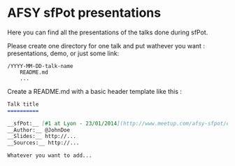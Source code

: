 AFSY sfPot presentations
============

Here you can find all the presentations of the talks done during sfPot.

Please create one directory for one talk and put wathever you want : presentations, demo, or just some link:

    /YYYY-MM-DD-talk-name
        README.md
        ...

Create a README.md with a basic header template like this :

``` md
Talk title
==========

__sfPot:__ [#1 at Lyon - 23/01/2014](http://www.meetup.com/afsy-sfpot/events/160879992/)
__Author:__ @JohnDoe
__Slides:__ http://...
__Sources:__ http://...

Whatever you want to add...
```
